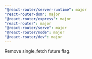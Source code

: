```yaml
---
"@react-router/server-runtime": major
"react-router-dom": major
"@react-router/express": major
"react-router": major
"@react-router/serve": major
"@react-router/node": major
"@react-router/dev": major
---
```


Remove single_fetch future flag.
